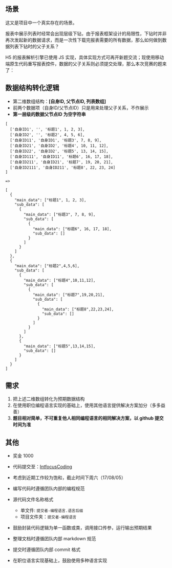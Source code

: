## 场景

这又是项目中一个真实存在的场景。

报表中展示列表时经常会出现层级下钻，由于报表框架设计的局限性，下钻时并非再次发起新的数据请求，而是一次性下载完报表需要的所有数据，那么如何做到数据列表下钻时的父子关系？

H5 的报表解析引擎已使用 JS 实现，具体实现方式可再开新题交流；现使用移动端原生代码重写报表控件，数据的父子关系则必须提交处理，那么本次竞赛的题来了：

## 数据结构转化逻辑

- 第二维数组结构：**[自身ID, 父节点ID, 列表数组]**
- 前两个数据项（自身ID/父节点ID）只是用来处理父子关系，不作展示
- **第一层级的数据父节点ID 为空字符串**

```
[
  ['自身ID1', '', '标题1', 1, 2, 3],
  ['自身ID2', '', '标题2', 4, 5, 6],
  ['自身ID11', '自身ID1', '标题3', 7, 8, 9],
  ['自身ID21', '自身ID2', '标题4', 10, 11, 12],
  ['自身ID22', '自身ID2', '标题5', 13, 14, 15],
  ['自身ID111', '自身ID11', '标题6', 16, 17, 18],
  ['自身ID211', '自身ID21', '标题7', 19, 20, 21],
  ['自身ID2111', '自身ID211', '标题8', 22, 23, 24]
]

=>

[
  {
    "main_data": ["标题1", 1, 2, 3],
    "sub_data": [
      {
        "main_data": ["标题3", 7, 8, 9],
        "sub_data": [
          {
            "main_data": ["标题6", 16, 17, 18],
            "sub_data": []
          }
        ]
      }
    ]
  },
  {
    "main_data": ["标题2",4,5,6],
    "sub_data": [
      {
        "main_data": ["标题4",10,11,12],
        "sub_data": [
          {
            "main_data": ["标题7",19,20,21],
            "sub_data": [
              {
                "main_data": ["标题8",22,23,24],
                "sub_data": []
              }
            ]
          }
        ]
      },
      {
        "main_data": ["标题5",13,14,15],
        "sub_data": []
      }
    ]
  }
]
```

## 需求

1. 把上述二维数组转化为预期数据结构
2. 在使用职位编程语言实现的基础上，使用其他语言提供解决方案加分（多多益善）
3. **题目相对简单，不可重复他人相同编程语言的相同解决方案，以 github 提交时间为准**

## 其他

- 奖金 1000
- 代码提交至：[IntfocusCoding](https://github.com/jay16/intfocus_coding)
- 考虑到近期工作较为饱和，截止时间下周六（17/08/05）
- 编写代码时遵循团队内部的编程规范
- 源代码文件名称格式
    - 单文件: `提交者-编程语言.语言后缀`
    - 项目文件夹：`提交者-编程语言`

- 鼓励封装代码逻辑为单一函数或类，调用接口传参，运行输出预期结果
- 整理文档时遵循团队内部 markdown 规范
- 提交时遵循团队内部 commit 格式
- 在职位语言实现基础上，鼓励使用多种语言实现
